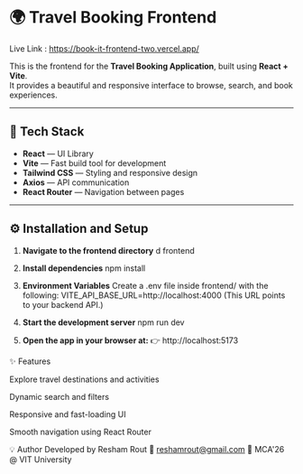 # 🌍 Travel Booking Frontend

Live Link : https://book-it-frontend-two.vercel.app/

This is the frontend for the **Travel Booking Application**, built using **React + Vite**.  
It provides a beautiful and responsive interface to browse, search, and book experiences.

---

## 🚀 Tech Stack

- **React** — UI Library  
- **Vite** — Fast build tool for development  
- **Tailwind CSS** — Styling and responsive design  
- **Axios** — API communication  
- **React Router** — Navigation between pages  

---

## ⚙️ Installation and Setup

1. **Navigate to the frontend directory**
    d frontend
2. **Install dependencies**
    npm install

3. **Environment Variables**
Create a .env file inside frontend/ with the following:
VITE_API_BASE_URL=http://localhost:4000
(This URL points to your backend API.)

4. **Start the development server**
    npm run dev

5. **Open the app in your browser at:**
👉 http://localhost:5173

✨ Features

Explore travel destinations and activities

Dynamic search and filters

Responsive and fast-loading UI

Smooth navigation using React Router

💡 Author
Developed by Resham Rout
📧 reshamrout@gmail.com
🚀 MCA'26 @ VIT University
